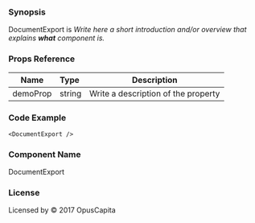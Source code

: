 ### Synopsis

DocumentExport is 
*Write here a short introduction and/or overview that explains **what** component is.*

### Props Reference

| Name                           | Type                    | Description                                                 |
| ------------------------------ | :---------------------- | ----------------------------------------------------------- |
| demoProp                       | string                  | Write a description of the property                         |

### Code Example

```
<DocumentExport />
```

### Component Name

DocumentExport

### License

Licensed by © 2017 OpusCapita

